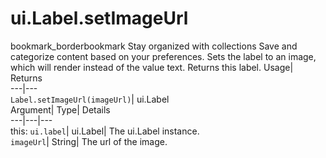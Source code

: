 
#  ui.Label.setImageUrl 
bookmark_borderbookmark Stay organized with collections  Save and categorize content based on your preferences.
Sets the label to an image, which will render instead of the value text. 
Returns this label.
Usage| Returns  
---|---  
`Label.setImageUrl(imageUrl)`| ui.Label  
Argument| Type| Details  
---|---|---  
this: `ui.label`| ui.Label| The ui.Label instance.  
`imageUrl`| String| The url of the image.  
